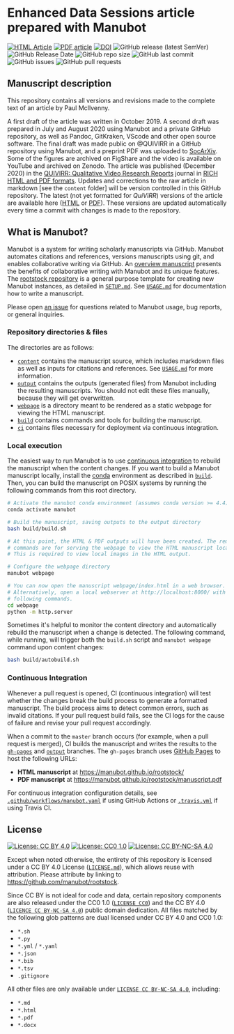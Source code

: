 # Enhanced Data Sessions article prepared with Manubot

<!-- usage note: edit the H1 title above to personalize the manuscript -->

[![HTML Article](https://img.shields.io/badge/latest--article-HTML-blue.svg)](https://quivirr.github.io/Enhanced-Data-Sessions/)
[![PDF article](https://img.shields.io/badge/latest--article-PDF-blue.svg)](https://quivirr.github.io/Enhanced-Data-Sessions/manuscript.pdf)
[![DOI](https://img.shields.io/badge/DOI-10.5278/ojs.quivirr.v1.2020.a0001.svg)](https://doi.org/10.5278/ojs.quivirr.v1.2020.a0001)
![GitHub release (latest SemVer)](https://img.shields.io/github/v/release/QUIVIRR/Enhanced-Data-Sessions)
![GitHub Release Date](https://img.shields.io/github/release-date/QUIVIRR/Enhanced-Data-Sessions)
![GitHub repo size](https://img.shields.io/github/repo-size/QUIVIRR/Enhanced-Data-Sessions)
![GitHub last commit](https://img.shields.io/github/last-commit/QUIVIRR/Enhanced-Data-Sessions)
![GitHub issues](https://img.shields.io/github/issues/QUIVIRR/Enhanced-Data-Sessions)
![GitHub pull requests](https://img.shields.io/github/issues-pr/QUIVIRR/Enhanced-Data-Sessions)

<!-- usage note: delete CI badges above for services not used by your manuscript -->

## Manuscript description

<!-- usage note: edit this section. -->

This repository contains all versions and revisions made to the complete text of an article by Paul McIlvenny.

A first draft of the article was written in October 2019.
A second draft was prepared in July and August 2020 using Manubot and a private GitHub repository, as well as Pandoc, GitKraken, VScode and other open source software.
The final draft was made public on @QUIVIRR in a GitHub repository using Manubot, and a preprint PDF was uploaded to [SocArXiv](https://doi.org/10.31235/osf.io/eu7yw).
Some of the figures are archived on FigShare and the video is available on YouTube and archived on Zenodo.
The article was published (December 2020) in the [QUIVIRR: Qualitative Video Research Reports](https://journals.aau.dk/index.php/QUIVIRR/index) journal in [RICH HTML and PDF formats](https://journals.aau.dk/index.php/QUIVIRR/article/view/a0001).
Updates and corrections to the raw article in markdown [see the `content` folder] will be version controlled in this GitHub repository.
The latest (not yet formatted for _QuiViRR_) versions of the article are available here ([HTML](https://quivirr.github.io/Enhanced-Data-Sessions/) or [PDF](https://quivirr.github.io/Enhanced-Data-Sessions/manuscript.pdf)).
These versions are updated automatically every time a commit with changes is made to the repository.

## What is Manubot?

<!-- usage note: do not edit this section -->

Manubot is a system for writing scholarly manuscripts via GitHub.
Manubot automates citations and references, versions manuscripts using git, and enables collaborative writing via GitHub.
An [overview manuscript](https://greenelab.github.io/meta-review/ "Open collaborative writing with Manubot") presents the benefits of collaborative writing with Manubot and its unique features.
The [rootstock repository](https://git.io/fhQH1) is a general purpose template for creating new Manubot instances, as detailed in [`SETUP.md`](SETUP.md).
See [`USAGE.md`](USAGE.md) for documentation how to write a manuscript.

Please open [an issue](https://git.io/fhQHM) for questions related to Manubot usage, bug reports, or general inquiries.

### Repository directories & files

The directories are as follows:

+ [`content`](content) contains the manuscript source, which includes markdown files as well as inputs for citations and references.
  See [`USAGE.md`](USAGE.md) for more information.
+ [`output`](output) contains the outputs (generated files) from Manubot including the resulting manuscripts.
  You should not edit these files manually, because they will get overwritten.
+ [`webpage`](webpage) is a directory meant to be rendered as a static webpage for viewing the HTML manuscript.
+ [`build`](build) contains commands and tools for building the manuscript.
+ [`ci`](ci) contains files necessary for deployment via continuous integration.

### Local execution

The easiest way to run Manubot is to use [continuous integration](#continuous-integration) to rebuild the manuscript when the content changes.
If you want to build a Manubot manuscript locally, install the [conda](https://conda.io) environment as described in [`build`](build).
Then, you can build the manuscript on POSIX systems by running the following commands from this root directory.

```sh
# Activate the manubot conda environment (assumes conda version >= 4.4)
conda activate manubot

# Build the manuscript, saving outputs to the output directory
bash build/build.sh

# At this point, the HTML & PDF outputs will have been created. The remaining
# commands are for serving the webpage to view the HTML manuscript locally.
# This is required to view local images in the HTML output.

# Configure the webpage directory
manubot webpage

# You can now open the manuscript webpage/index.html in a web browser.
# Alternatively, open a local webserver at http://localhost:8000/ with the
# following commands.
cd webpage
python -m http.server
```

Sometimes it's helpful to monitor the content directory and automatically rebuild the manuscript when a change is detected.
The following command, while running, will trigger both the `build.sh` script and `manubot webpage` command upon content changes:

```sh
bash build/autobuild.sh
```

### Continuous Integration

Whenever a pull request is opened, CI (continuous integration) will test whether the changes break the build process to generate a formatted manuscript.
The build process aims to detect common errors, such as invalid citations.
If your pull request build fails, see the CI logs for the cause of failure and revise your pull request accordingly.

When a commit to the `master` branch occurs (for example, when a pull request is merged), CI builds the manuscript and writes the results to the [`gh-pages`](https://github.com/manubot/rootstock/tree/gh-pages) and [`output`](https://github.com/manubot/rootstock/tree/output) branches.
The `gh-pages` branch uses [GitHub Pages](https://pages.github.com/) to host the following URLs:

+ **HTML manuscript** at https://manubot.github.io/rootstock/
+ **PDF manuscript** at https://manubot.github.io/rootstock/manuscript.pdf

For continuous integration configuration details, see [`.github/workflows/manubot.yaml`](.github/workflows/manubot.yaml) if using GitHub Actions or [`.travis.yml`](.travis.yml) if using Travis CI.

## License

<!--
usage note: edit this section to change the license of your manuscript or source code changes to this repository.
We encourage users to openly license their manuscripts, which is the default as specified below.
-->

[![License: CC BY 4.0](https://img.shields.io/badge/License%20All-CC%20BY%204.0-lightgrey.svg)](http://creativecommons.org/licenses/by/4.0/)
[![License: CC0 1.0](https://img.shields.io/badge/License%20Parts-CC0%201.0-lightgrey.svg)](https://creativecommons.org/publicdomain/zero/1.0/)
[![License: CC BY-NC-SA 4.0](https://img.shields.io/badge/License%20Parts-CC%20BY--NC--SA%204.0-lightgrey.svg)](https://creativecommons.org/licenses/by-nc-sa/4.0/)

Except when noted otherwise, the entirety of this repository is licensed under a CC BY 4.0 License ([`LICENSE.md`](LICENSE.md)), which allows reuse with attribution.
Please attribute by linking to https://github.com/manubot/rootstock.

Since CC BY is not ideal for code and data, certain repository components are also released under the CC0 1.0 ([`LICENSE CC0`](LICENSE-CC0.md)) and the CC BY 4.0 ([`LICENCE CC BY-NC-SA 4.0`](LICENSE-CC-BY-NC-SA-4.0.md)) public domain dedication.
All files matched by the following glob patterns are dual licensed under CC BY 4.0 and CC0 1.0:

+ `*.sh`
+ `*.py`
+ `*.yml` / `*.yaml`
+ `*.json`
+ `*.bib`
+ `*.tsv`
+ `.gitignore`

All other files are only available under [`LICENSE CC BY-NC-SA 4.0`](LICENSE-CC-BY-NC-SA-4.0.md), including:

+ `*.md`
+ `*.html`
+ `*.pdf`
+ `*.docx`

